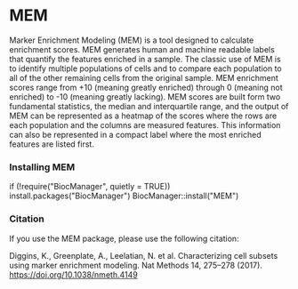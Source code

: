 # MEM

Marker Enrichment Modeling (MEM) is a tool designed to calculate enrichment scores.  MEM generates human and machine readable labels that quantify the features enriched in a sample.  The classic use of MEM is to identify multiple populations of cells and to compare each population to all of the other remaining cells from the original sample.  MEM enrichment scores range from +10 (meaning greatly enriched) through 0 (meaning not enriched) to -10 (meaning greatly lacking).  MEM scores are built form two fundamental statistics, the median and interquartile range, and the output of MEM can be represented as a heatmap of the scores where the rows are each population and the columns are measured features.  This information can also be represented in a compact label where the most enriched features are listed first.

### Installing MEM

if (!require("BiocManager", quietly = TRUE))
    install.packages("BiocManager")
BiocManager::install("MEM")

### Citation

If you use the MEM package, please use the following citation:

Diggins, K., Greenplate, A., Leelatian, N. et al. Characterizing cell subsets using marker enrichment modeling. Nat Methods 14, 275–278 (2017). https://doi.org/10.1038/nmeth.4149
